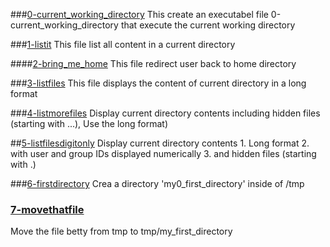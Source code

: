 ###[0-current_working_directory](0-current_working_directory)
This create an executabel file 0-current_working_directory that execute the current working directory

###[1-listit](1-listit)
This file list all content in a current directory

####[2-bring_me_home](2-bring_me_home)
This file redirect user back to home directory

###[3-listfiles](3-listfiles)
This file displays the content of current directory in a long format

###[4-listmorefiles](4-listmorefiles)
Display current directory contents including hidden files (starting with ...), Use the long format)

##[5-listfilesdigitonly](5-listfilesdigitonly)
Display current directory contents 1. Long format 2. with user and group IDs displayed numerically 3. and hidden files (starting with .)

###[6-firstdirectory](6-firstdirectory)
Crea a directory 'my0_first_directory' inside of /tmp

### [7-movethatfile](7-movethatfile)
Move the file betty from tmp to tmp/my_first_directory

